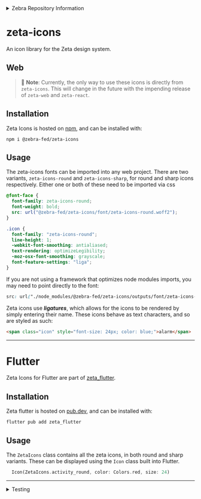 <details>
    <summary>Zebra Repository Information</summary>
    <ul>
        <li> Zebra Business Unit : DMO - I&D Team </li>
        <li> Zebra Manager : ncvt73 </li>
        <li> Zebra Repo Admin: mikecoomber </li>
        <li> Zebra Jira Project ID: N/A  </li>
        <li> Product: zeta-icons</li>
        <li> Topics: zeta-icons, icon library</li>
    </ul>
</details>

# zeta-icons

An icon library for the Zeta design system.

## Web

> 🚧 **Note**: Currently, the only way to use these icons is directly from `zeta-icons`. This will change in the future with the impending release of `zeta-web` and `zeta-react`.

## Installation

Zeta Icons is hosted on [npm](https://www.npmjs.com/package/@zebra-fed/zeta-icons), and can be installed with:

`npm i @zebra-fed/zeta-icons`

## Usage

The zeta-icons fonts can be imported into any web project. There are two variants, `zeta-icons-round` and `zeta-icons-sharp`, for round and sharp icons respectively.
Either one or both of these need to be imported via css

```css
@font-face {
  font-family: zeta-icons-round;
  font-weight: bold;
  src: url("@zebra-fed/zeta-icons/font/zeta-icons-round.woff2");
}

.icon {
  font-family: "zeta-icons-round";
  line-height: 1;
  -webkit-font-smoothing: antialiased;
  text-rendering: optimizeLegibility;
  -moz-osx-font-smoothing: grayscale;
  font-feature-settings: "liga";
}
```

If you are not using a framework that optimizes node modules imports, you may need to point directly to the font:

```css
src: url("./node_modules/@zebra-fed/zeta-icons/outputs/font/zeta-icons-round.woff2");
```

Zeta icons use **_ligatures_**, which allows for the icons to be rendered by simply entering their name. These icons behave as text characters, and so are styled as such:

```html
<span class="icon" style="font-size: 24px; color: blue;">alarm</span>
```

---

# Flutter

Zeta Icons for Flutter are part of [zeta_flutter](https://github.com/ZebraDevs/zeta_flutter).

## Installation

Zeta flutter is hosted on [pub.dev](https://pub.dev/packages/zeta_flutter/), and can be installed with:

`flutter pub add zeta_flutter`

## Usage

The `ZetaIcons` class contains all the zeta icons, in both round and sharp variants.
These can be displayed using the `Icon` class built into Flutter.

```dart
  Icon(ZetaIcons.activity_round, color: Colors.red, size: 24)
```

---

<details>
<summary>Testing</summary>

> 🚧 **Note**: This does not work with all versions of node - tested and working with node 18.17.0

Before any tests are ran, make sure to create an `env.test.local` file with the value of `FIGMA_ACCESS_TOKEN` set to a Figma token which has access to the [ZDS Assets Figma](https://www.figma.com/file/VQ7Aa3rDYB7mgpToI3bZ4D/%F0%9F%A6%93-ZDS---Assets?type=design&mode=design&t=Ry8n3GUYc8uvxhMt-0) and the [Test Figma](https://www.figma.com/file/oIiGXVNKX4KjppcGxOEbZa/IconsTestPage?type=design&node-id=156-1674&mode=design&t=pBj7y8J7b6q906it-0).

To test the functionality of the scripts against a test Figma file with a subset of the icons, run

`npm run test`

and inspect the outputs in test/outputs/test-figma.

To run a full test against the ZDS Assets Figma, run

`npm run test:build`

and inspect the outputs in test/outputs/zds.

</details>
